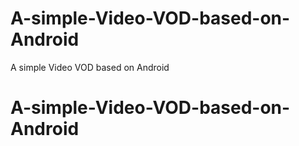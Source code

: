# A-simple-Video-VOD-based-on-Android
A simple Video VOD based on Android
# A-simple-Video-VOD-based-on-Android
